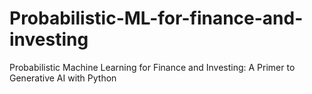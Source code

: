 # Probabilistic-ML-for-finance-and-investing
Probabilistic Machine Learning for Finance and Investing: A Primer to Generative AI with Python
